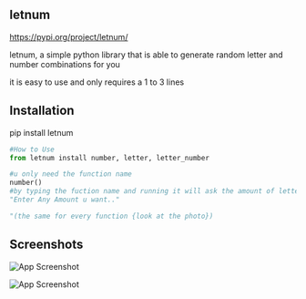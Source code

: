 ## letnum
https://pypi.org/project/letnum/

letnum, a simple python library that is able to generate random letter and number combinations for you

it is easy to use and only requires a 1 to 3 lines

## Installation

pip install letnum

```py
#How to Use
from letnum install number, letter, letter_number

#u only need the function name
number()
#by typing the fuction name and running it will ask the amount of letters.
"Enter Any Amount u want.."

"(the same for every function {look at the photo})
```

## Screenshots

![App Screenshot](https://cdn.discordapp.com/attachments/1076890796399276042/1076987830431137852/image.png)

![App Screenshot](https://cdn.discordapp.com/attachments/1076890796399276042/1076987956256059432/image.png)

